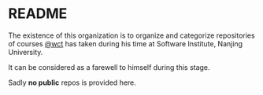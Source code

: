 # README

The existence of this organization is to organize and categorize repositories of courses [@wct](https://github.com/wuc9521) has taken during his time at Software Institute, Nanjing University. 

It can be considered as a farewell to himself during this stage.

Sadly **no public** repos is provided here. 
